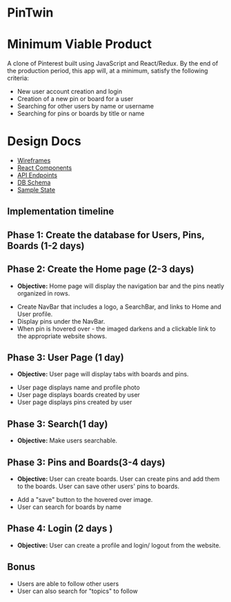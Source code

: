 # PinTwin

# Minimum Viable Product

A clone of Pinterest built using JavaScript and React/Redux.
By the end of the production period, this app will, at a minimum, satisfy the following criteria:

- New user account creation and login
- Creation of a new pin or board for a user
- Searching for other users by name or username
- Searching for pins or boards by title or name

# Design Docs

- [Wireframes](./docs/wireframes)
- [React Components](./docs/components.md)
- [API Endpoints](./docs/api_endpoints.md)
- [DB Schema](./docs/schema.md)
- [Sample State](./docs/sample_state.md)

## Implementation timeline

## Phase 1: Create the database for Users, Pins, Boards (1-2 days)

## Phase 2: Create the Home page (2-3 days)
* **Objective:** Home page will display the navigation bar and the pins neatly organized in rows.
- Create NavBar that includes a logo, a SearchBar, and links to Home and User profile.
- Display pins under the NavBar.
- When pin is hovered over - the imaged darkens and a clickable link to the appropriate website shows.

## Phase 3: User Page (1 day)
* **Objective:** User page will display tabs with boards and pins.
- User page displays name and profile photo
- User page displays boards created by user
- User page displays pins created by user

## Phase 3: Search(1 day)
* **Objective:** Make users searchable.

## Phase 3: Pins and Boards(3-4 days)
* **Objective:** User can create boards. User can create pins and add them to the boards. User can save other users' pins to boards.
- Add a "save" button to the hovered over image.
- User can search for boards by name

## Phase 4: Login (2 days )
* **Objective:** User can create a profile and login/ logout from the website.


## Bonus
- Users are able to follow other users
- User can also search for "topics" to follow
